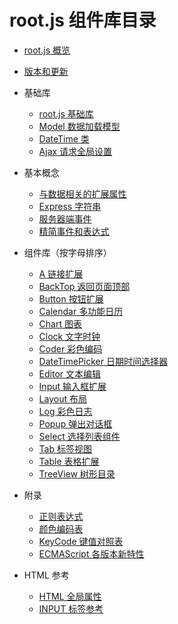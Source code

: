 # root.js 组件库目录

* [root.js 概览](/root.js/overview.md)
* [版本和更新](/root.js/version.md)

* 基础库
    + [root.js 基础库](/root.js/root.md)
    + [Model 数据加载模型](/root.js/model.md)
    + [DateTime 类](/root.js/datetime.md)
    + [Ajax 请求全局设置](/root.js/ajax.md)

* 基本概念
    + [与数据相关的扩展属性](/root.js/data.md)
    + [Express 字符串](/root.js/express.md)
    + [服务器端事件](/root.js/server.md)
    + [精简事件和表达式](/root.js/event.md)

* 组件库（按字母排序）
    + [A 链接扩展](/root.js/anchor.md)
    + [BackTop 返回页面顶部](/root.js/backtop.md)
    + [Button 按钮扩展](/root.js/button.md)
    + [Calendar 多功能日历](/root.js/calendar.md)
    + [Chart 图表](/root.js/chart.md)
    + [Clock 文字时钟](/root.js/clock.md)
    + [Coder 彩色编码](/root.js/coder.md)    
    + [DateTimePicker 日期时间选择器](/root.js/datetimepicker.md)
    + [Editor 文本编辑](/root.js/editor.js)
    + [Input 输入框扩展](/root.js/input.md)
    + [Layout 布局](/root.js/layout.md)
    + [Log 彩色日志](/root.js/log.md)
    + [Popup 弹出对话框](/root.js/popup.md)
    + [Select 选择列表组件](/root.js/select.md)
    + [Tab 标签视图](/root.js/tab.md)
    + [Table 表格扩展](/root.js/table.md)
    + [TreeView 树形目录](/root.js/treeview.md)

* 附录
    + [正则表达式](/root.js/regex.md)
    + [颜色编码表](/root.js/colors.md)
    + [KeyCode 键值对照表](/root.js/keycodes.md)
    + [ECMAScript 各版本新特性](/root.js/es.md)

* HTML 参考
    + [HTML 全局属性](/root.js/html.md)
    + [INPUT 标签参考](/root.js/input-native.md)